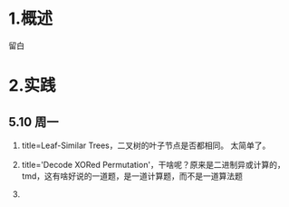 # 1.概述 

留白

# 2.实践

## 5.10 周一
1.  title=Leaf-Similar Trees，二叉树的叶子节点是否都相同。
    太简单了。

2.  title='Decode XORed Permutation'，干啥呢？原来是二进制异或计算的，
    tmd，这有啥好说的一道题，是一道计算题，而不是一道算法题
3.  